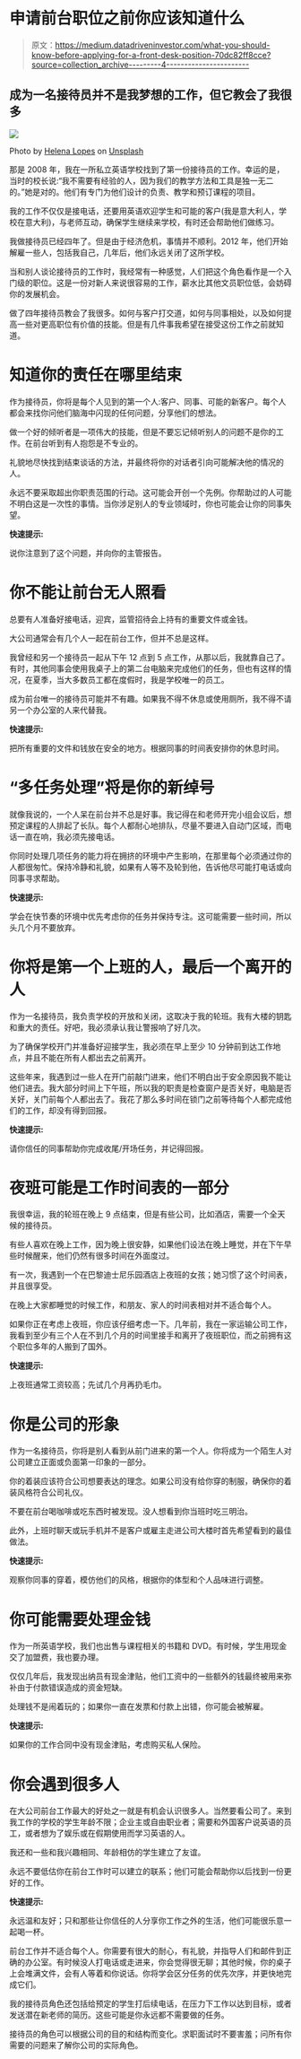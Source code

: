 # 申请前台职位之前你应该知道什么

> 原文：<https://medium.datadriveninvestor.com/what-you-should-know-before-applying-for-a-front-desk-position-70dc82ff8cce?source=collection_archive---------4----------------------->

## 成为一名接待员并不是我梦想的工作，但它教会了我很多

![](img/95ee1f0f1dbb1137d80210543dcabe12.png)

Photo by [Helena Lopes](https://unsplash.com/@wildlittlethingsphoto?utm_source=medium&utm_medium=referral) on [Unsplash](https://unsplash.com?utm_source=medium&utm_medium=referral)

那是 2008 年，我在一所私立英语学校找到了第一份接待员的工作。幸运的是，当时的校长说:“我不需要有经验的人，因为我们的教学方法和工具是独一无二的。”她是对的。他们有专门为他们设计的负责、教学和预订课程的项目。

我的工作不仅仅是接电话，还要用英语欢迎学生和可能的客户(我是意大利人，学校在意大利)，与老师互动，确保学生继续来学校，有时还会帮助他们做练习。

我做接待员已经四年了。但是由于经济危机，事情并不顺利。2012 年，他们开始解雇一些人，包括我自己，几年后，他们永远关闭了这所学校。

当和别人谈论接待员的工作时，我经常有一种感觉，人们把这个角色看作是一个入门级的职位。这是一份对新人来说很容易的工作，薪水比其他文员职位低，会妨碍你的发展机会。

做了四年接待员教会了我很多。如何与客户打交道，如何与同事相处，以及如何提高一些对更高职位有价值的技能。但是有几件事我希望在接受这份工作之前就知道。

# 知道你的责任在哪里结束

作为接待员，你将是每个人见到的第一个人:客户、同事、可能的新客户。每个人都会来找你问他们脑海中闪现的任何问题，分享他们的想法。

做一个好的倾听者是一项伟大的技能，但是不要忘记倾听别人的问题不是你的工作。在前台听到有人抱怨是不专业的。

礼貌地尽快找到结束谈话的方法，并最终将你的对话者引向可能解决他的情况的人。

永远不要采取超出你职责范围的行动。这可能会开创一个先例。你帮助过的人可能不明白这是一次性的事情。当你涉足别人的专业领域时，你也可能会让你的同事失望。

**快速提示:**

说你注意到了这个问题，并向你的主管报告。

# 你不能让前台无人照看

总要有人准备好接电话，迎宾，监管招待会上持有的重要文件或金钱。

大公司通常会有几个人一起在前台工作，但并不总是这样。

我曾经和另一个接待员一起从下午 12 点到 5 点工作，从那以后，我就靠自己了。有时，其他同事会使用我桌子上的第二台电脑来完成他们的任务，但也有这样的情况，在夏季，当大多数员工都在度假时，我是学校唯一的员工。

成为前台唯一的接待员可能并不有趣。如果我不得不休息或使用厕所，我不得不请另一个办公室的人来代替我。

**快速提示:**

把所有重要的文件和钱放在安全的地方。根据同事的时间表安排你的休息时间。

# “多任务处理”将是你的新绰号

就像我说的，一个人呆在前台并不总是好事。我记得在和老师开完小组会议后，想预定课程的人排起了长队。每个人都耐心地排队，尽量不要进入自动门区域，而电话一直在响，我必须先接电话。

你同时处理几项任务的能力将在拥挤的环境中产生影响，在那里每个必须通过你的人都很匆忙。保持冷静和礼貌，如果有人等不及轮到他，告诉他尽可能打电话或向同事寻求帮助。

**快速提示:**

学会在快节奏的环境中优先考虑你的任务并保持专注。这可能需要一些时间，所以头几个月不要放弃。

# 你将是第一个上班的人，最后一个离开的人

作为一名接待员，我负责学校的开放和关闭，这取决于我的轮班。我有大楼的钥匙和重大的责任。好吧，我必须承认我让警报响了好几次。

为了确保学校开门并准备好迎接学生，我必须在早上至少 10 分钟前到达工作地点，并且不能在所有人都出去之前离开。

这些年来，我遇到过一些人在开门前敲门进来，他们不明白出于安全原因我不能让他们进去。我大部分时间上下午班，所以我的职责是检查窗户是否关好，电脑是否关好，关门前每个人都出去了。我花了那么多时间在锁门之前等待每个人都完成他们的工作，却没有得到回报。

**快速提示:**

请你信任的同事帮助你完成收尾/开场任务，并记得回报。

# 夜班可能是工作时间表的一部分

我很幸运，我的轮班在晚上 9 点结束，但是有些公司，比如酒店，需要一个全天候的接待员。

有些人喜欢在晚上工作，因为晚上很安静，如果他们设法在晚上睡觉，并在下午早些时候醒来，他们仍然有很多时间在外面度过。

有一次，我遇到一个在巴黎迪士尼乐园酒店上夜班的女孩；她习惯了这个时间表，并且很享受。

在晚上大家都睡觉的时候工作，和朋友、家人的时间表相对并不适合每个人。

如果你正在考虑上夜班，你应该仔细考虑一下。几年前，我在一家运输公司工作，我看到至少有三个人在不到几个月的时间里接手和离开了夜班职位，而之前拥有这个职位多年的人搬到了国外。

**快速提示:**

上夜班通常工资较高；先试几个月再扔毛巾。

# 你是公司的形象

作为一名接待员，你将是别人看到从前门进来的第一个人。你将成为一个陌生人对公司建立正面或负面第一印象的一部分。

你的着装应该符合公司想要表达的理念。如果公司没有给你穿的制服，确保你的着装风格符合公司礼仪。

不要在前台喝咖啡或吃东西时被发现。没人想看到你当班时吃三明治。

此外，上班时聊天或玩手机并不是客户或雇主走进公司大楼时首先希望看到的最佳做法。

**快速提示:**

观察你同事的穿着，模仿他们的风格，根据你的体型和个人品味进行调整。

# 你可能需要处理金钱

作为一所英语学校，我们也出售与课程相关的书籍和 DVD。有时候，学生用现金交了加盟费，我也要办理。

仅仅几年后，我发现出纳员有现金津贴，他们工资中的一些额外的钱最终被用来弥补由于付款错误造成的资金短缺。

处理钱不是闹着玩的；如果你一直在发票和付款上出错，你可能会被解雇。

**快速提示:**

如果你的工作合同中没有现金津贴，考虑购买私人保险。

# 你会遇到很多人

在大公司前台工作最大的好处之一就是有机会认识很多人。当然要看公司了。来到我工作的学校的学生年龄不限；企业主或自由职业者；需要和外国客户说英语的员工，或者想为了娱乐或在假期使用而学习英语的人。

我还和一些和我兴趣相同、年龄相仿的学生建立了友谊。

永远不要低估你在前台工作时可以建立的联系；他们可能会帮助你以后找到一份更好的工作。

**快速提示:**

永远温和友好；只和那些让你信任的人分享你工作之外的生活，他们可能很乐意一起喝一杯。

前台工作并不适合每个人。你需要有很大的耐心，有礼貌，并指导人们和邮件到正确的办公室。有时候没人打电话或走进来，你会觉得很无聊；其他时候，你的桌子上会堆满文件，会有人等着和你说话。你将学会区分任务的优先次序，并更快地完成它们。

我的接待员角色还包括给预定的学生打后续电话，在压力下工作以达到目标，或者发送潜在新老师的简历。这些可能是你永远都不需要做的任务。

接待员的角色可以根据公司的目的和结构而变化。求职面试时不要害羞；问所有你需要的问题来了解你公司的实际角色。